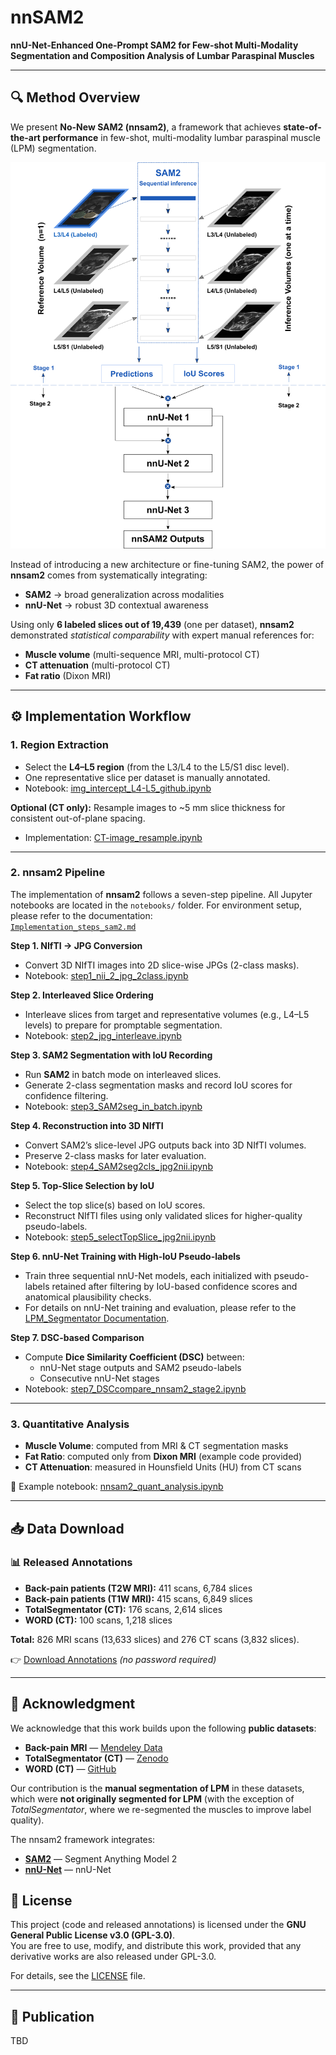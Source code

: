 # nnSAM2

**nnU-Net-Enhanced One-Prompt SAM2 for Few-shot Multi-Modality Segmentation and Composition Analysis of Lumbar Paraspinal Muscles**

---

## 🔍 Method Overview

We present **No-New SAM2 (nnsam2)**, a framework that achieves **state-of-the-art performance** in few-shot, multi-modality lumbar paraspinal muscle (LPM) segmentation.  
<p align="center">
  <img src="documentation/nnsam2_workflow.png" alt="Graphical Abstract" width="600">
</p>


Instead of introducing a new architecture or fine-tuning SAM2, the power of **nnsam2** comes from systematically integrating:  
- **SAM2** → broad generalization across modalities  
- **nnU-Net** → robust 3D contextual awareness  

Using only **6 labeled slices out of 19,439** (one per dataset), **nnsam2** demonstrated *statistical comparability* with expert manual references for:  
- **Muscle volume** (multi-sequence MRI, multi-protocol CT)  
- **CT attenuation**  (multi-protocol CT)
- **Fat ratio**   (Dixon MRI)


---

## ⚙️ Implementation Workflow

### 1. Region Extraction
- Select the **L4–L5 region** (from the L3/L4 to the L5/S1 disc level).  
- One representative slice per dataset is manually annotated.  
- Notebook: [img_intercept_L4-L5_github.ipynb](img_intercept_L4-L5_github.ipynb)
  
**Optional (CT only):** Resample images to ~5 mm slice thickness for consistent out-of-plane spacing.  
- Implementation: [CT-image_resample.ipynb](notebooks/CT-image_resample.ipynb)

---

### 2. nnsam2 Pipeline
The implementation of **nnsam2** follows a seven-step pipeline. All Jupyter notebooks are located in the `notebooks/` folder. For environment setup, please refer to the documentation:  
[`Implementation_steps_sam2.md`](documentation/Implementation_steps_sam2.md) 


**Step 1. NIfTI → JPG Conversion**  
- Convert 3D NIfTI images into 2D slice-wise JPGs (2-class masks).  
- Notebook: [step1_nii_2_jpg_2class.ipynb](notebooks/step1_nii_2_jpg_2class.ipynb)

**Step 2. Interleaved Slice Ordering**  
- Interleave slices from target and representative volumes (e.g., L4–L5 levels) to prepare for promptable segmentation.  
- Notebook: [step2_jpg_interleave.ipynb](notebooks/step2_jpg_interleave.ipynb)

**Step 3. SAM2 Segmentation with IoU Recording**  
- Run **SAM2** in batch mode on interleaved slices.  
- Generate 2-class segmentation masks and record IoU scores for confidence filtering.  
- Notebook: [step3_SAM2seg_in_batch.ipynb](notebooks/step3_SAM2seg_in_batch.ipynb)

**Step 4. Reconstruction into 3D NIfTI**  
- Convert SAM2’s slice-level JPG outputs back into 3D NIfTI volumes.  
- Preserve 2-class masks for later evaluation.  
- Notebook: [step4_SAM2seg2cls_jpg2nii.ipynb](notebooks/step4_SAM2seg2cls_jpg2nii.ipynb)

**Step 5. Top-Slice Selection by IoU**  
- Select the top slice(s) based on IoU scores.  
- Reconstruct NIfTI files using only validated slices for higher-quality pseudo-labels.  
- Notebook: [step5_selectTopSlice_jpg2nii.ipynb](notebooks/step5_selectTopSlice_jpg2nii.ipynb)

**Step 6. nnU-Net Training with High-IoU Pseudo-labels**  
- Train three sequential nnU-Net models, each initialized with pseudo-labels retained after filtering by IoU-based confidence scores and anatomical plausibility checks.  
- For details on nnU-Net training and evaluation, please refer to the [LPM_Segmentator Documentation](https://github.com/johnnydfci/LPM_Segmentator).


**Step 7. DSC-based Comparison**  
- Compute **Dice Similarity Coefficient (DSC)** between:  
  - nnU-Net stage outputs and SAM2 pseudo-labels  
  - Consecutive nnU-Net stages  
- Notebook: [step7_DSCcompare_nnsam2_stage2.ipynb](notebooks/step7_DSCcompare_nnsam2_stage2.ipynb)

---

### 3. Quantitative Analysis
- **Muscle Volume**: computed from MRI & CT segmentation masks  
- **Fat Ratio**: computed only from **Dixon MRI** (example code provided)  
- **CT Attenuation**: measured in Hounsfield Units (HU) from CT scans  

📓 Example notebook: [nnsam2_quant_analysis.ipynb](notebooks/nnsam2_quant_analysis.ipynb)


---


## 📥 Data Download


### 📊 Released Annotations
- **Back-pain patients (T2W MRI):** 411 scans, 6,784 slices  
- **Back-pain patients (T1W MRI):** 415 scans, 6,849 slices  
- **TotalSegmentator (CT):** 176 scans, 2,614 slices  
- **WORD (CT):** 100 scans, 1,218 slices  

**Total:** 826 MRI scans (13,633 slices) and 276 CT scans (3,832 slices).  

👉 [Download Annotations](https://drive.google.com/drive/folders/1zBKoy3cctG5pYEWl9EAqhEqMabw_BzTy) *(no password required)*  


---

## 🙏 Acknowledgment
We acknowledge that this work builds upon the following **public datasets**:  

- **Back-pain MRI** — [Mendeley Data](https://data.mendeley.com/datasets/k57fr854j2/2)  
- **TotalSegmentator (CT)** — [Zenodo](https://zenodo.org/records/10047292)  
- **WORD (CT)** — [GitHub](https://github.com/HiLab-git/WORD)  

Our contribution is the **manual segmentation of LPM** in these datasets, which were **not originally segmented for LPM** (with the exception of *TotalSegmentator*, where we re-segmented the muscles to improve label quality).

The nnsam2 framework integrates:  
- **[SAM2](https://github.com/facebookresearch/sam2)** — Segment Anything Model 2  
- **[nnU-Net](https://github.com/MIC-DKFZ/nnUNet)** — nnU-Net


## 📄 License

This project (code and released annotations) is licensed under the **GNU General Public License v3.0 (GPL-3.0)**.  
You are free to use, modify, and distribute this work, provided that any derivative works are also released under GPL-3.0.  

For details, see the [LICENSE](LICENSE) file.

---

## 📖 Publication
TBD
